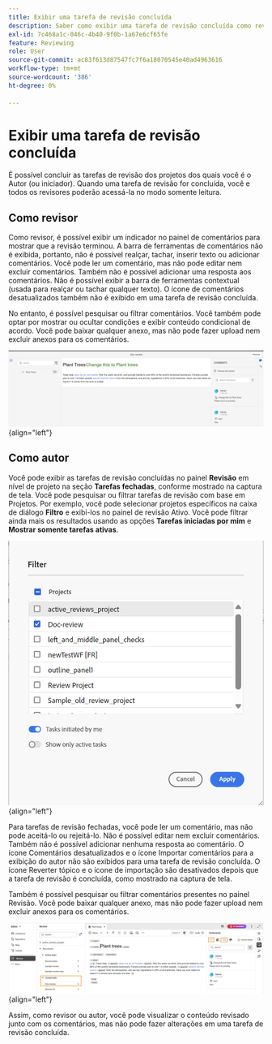 ```yaml
---
title: Exibir uma tarefa de revisão concluída
description: Saber como exibir uma tarefa de revisão concluída como revisor ou autor no AEM Guides.
exl-id: 7c468a1c-046c-4b40-9f0b-1a67e6cf65fe
feature: Reviewing
role: User
source-git-commit: ac83f613d87547fc7f6a18070545e40ad4963616
workflow-type: tm+mt
source-wordcount: '386'
ht-degree: 0%

---
```


# Exibir uma tarefa de revisão concluída

É possível concluir as tarefas de revisão dos projetos dos quais você é o Autor (ou iniciador). Quando uma tarefa de revisão for concluída, você e todos os revisores poderão acessá-la no modo somente leitura.

## Como revisor

Como revisor, é possível exibir um indicador no painel de comentários para mostrar que a revisão terminou. A barra de ferramentas de comentários não é exibida, portanto, não é possível realçar, tachar, inserir texto ou adicionar comentários. Você pode ler um comentário, mas não pode editar nem excluir comentários. Também não é possível adicionar uma resposta aos comentários. Não é possível exibir a barra de ferramentas contextual (usada para realçar ou tachar qualquer texto). O ícone de comentários desatualizados também não é exibido em uma tarefa de revisão concluída.

No entanto, é possível pesquisar ou filtrar comentários. Você também pode optar por mostrar ou ocultar condições e exibir conteúdo condicional de acordo. Você pode baixar qualquer anexo, mas não pode fazer upload nem excluir anexos para os comentários.

![](images/complete-task-reviewer-new.png){align="left"}


## Como autor

Você pode exibir as tarefas de revisão concluídas no painel **Revisão** em nível de projeto na seção **Tarefas fechadas**, conforme mostrado na captura de tela. Você pode pesquisar ou filtrar tarefas de revisão com base em Projetos. Por exemplo, você pode selecionar projetos específicos na caixa de diálogo **Filtro** e exibi-los no painel de revisão Ativo. Você pode filtrar ainda mais os resultados usando as opções **Tarefas iniciadas por mim** e **Mostrar somente tarefas ativas**.

![](images/review-filters-new.png){align="left"}

Para tarefas de revisão fechadas, você pode ler um comentário, mas não pode aceitá-lo ou rejeitá-lo. Não é possível editar nem excluir comentários. Também não é possível adicionar nenhuma resposta ao comentário. O ícone Comentários desatualizados e o ícone Importar comentários para a exibição do autor não são exibidos para uma tarefa de revisão concluída. O ícone Reverter tópico e o ícone de importação são desativados depois que a tarefa de revisão é concluída, como mostrado na captura de tela.

Também é possível pesquisar ou filtrar comentários presentes no painel Revisão. Você pode baixar qualquer anexo, mas não pode fazer upload nem excluir anexos para os comentários.

![](images/completed-task-author-new.png){align="left"}

Assim, como revisor ou autor, você pode visualizar o conteúdo revisado junto com os comentários, mas não pode fazer alterações em uma tarefa de revisão concluída.
